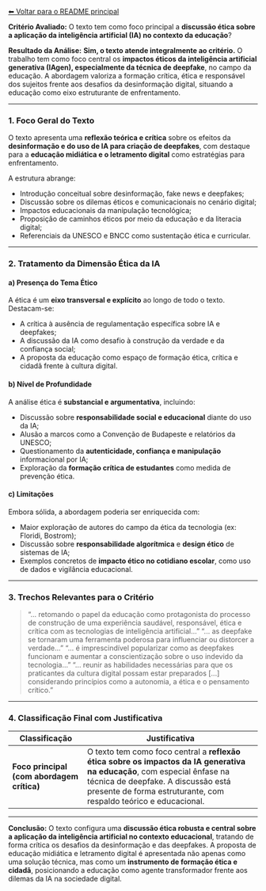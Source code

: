 [⬅ Voltar para o README principal](./README.md)

**Critério Avaliado:**
O texto tem como foco principal a **discussão ética sobre a aplicação da inteligência artificial (IA) no contexto da educação**?

**Resultado da Análise:**
**Sim, o texto atende integralmente ao critério.**
O trabalho tem como foco central os **impactos éticos da inteligência artificial generativa (IAgen), especialmente da técnica de deepfake**, no campo da educação. A abordagem valoriza a formação crítica, ética e responsável dos sujeitos frente aos desafios da desinformação digital, situando a educação como eixo estruturante de enfrentamento.

---

### 1. **Foco Geral do Texto**

O texto apresenta uma **reflexão teórica e crítica** sobre os efeitos da **desinformação e do uso de IA para criação de deepfakes**, com destaque para a **educação midiática e o letramento digital** como estratégias para enfrentamento.

A estrutura abrange:

* Introdução conceitual sobre desinformação, fake news e deepfakes;
* Discussão sobre os dilemas éticos e comunicacionais no cenário digital;
* Impactos educacionais da manipulação tecnológica;
* Proposição de caminhos éticos por meio da educação e da literacia digital;
* Referenciais da UNESCO e BNCC como sustentação ética e curricular.

---

### 2. **Tratamento da Dimensão Ética da IA**

#### a) **Presença do Tema Ético**

A ética é um **eixo transversal e explícito** ao longo de todo o texto. Destacam-se:

* A crítica à ausência de regulamentação específica sobre IA e deepfakes;
* A discussão da IA como desafio à construção da verdade e da confiança social;
* A proposta da educação como espaço de formação ética, crítica e cidadã frente à cultura digital.

#### b) **Nível de Profundidade**

A análise ética é **substancial e argumentativa**, incluindo:

* Discussão sobre **responsabilidade social e educacional** diante do uso da IA;
* Alusão a marcos como a Convenção de Budapeste e relatórios da UNESCO;
* Questionamento da **autenticidade, confiança e manipulação** informacional por IA;
* Exploração da **formação crítica de estudantes** como medida de prevenção ética.

#### c) **Limitações**

Embora sólida, a abordagem poderia ser enriquecida com:

* Maior exploração de autores do campo da ética da tecnologia (ex: Floridi, Bostrom);
* Discussão sobre **responsabilidade algorítmica** e **design ético** de sistemas de IA;
* Exemplos concretos de **impacto ético no cotidiano escolar**, como uso de dados e vigilância educacional.

---

### 3. **Trechos Relevantes para o Critério**

> “... retomando o papel da educação como protagonista do processo de construção de uma experiência saudável, responsável, ética e crítica com as tecnologias de inteligência artificial...”
> “... as deepfake se tornaram uma ferramenta poderosa para influenciar ou distorcer a verdade...”
> “... é imprescindível popularizar como as deepfakes funcionam e aumentar a conscientização sobre o uso indevido da tecnologia...”
> “... reunir as habilidades necessárias para que os praticantes da cultura digital possam estar preparados \[...] considerando princípios como a autonomia, a ética e o pensamento crítico.”

---

### 4. **Classificação Final com Justificativa**

| Classificação                              | Justificativa                                                                                                                                                                                                                       |
| ------------------------------------------ | ----------------------------------------------------------------------------------------------------------------------------------------------------------------------------------------------------------------------------------- |
| **Foco principal (com abordagem crítica)** | O texto tem como foco central a **reflexão ética sobre os impactos da IA generativa na educação**, com especial ênfase na técnica de deepfake. A discussão está presente de forma estruturante, com respaldo teórico e educacional. |

---

**Conclusão:**
O texto configura uma **discussão ética robusta e central sobre a aplicação da inteligência artificial no contexto educacional**, tratando de forma crítica os desafios da desinformação e das deepfakes. A proposta de educação midiática e letramento digital é apresentada não apenas como uma solução técnica, mas como um **instrumento de formação ética e cidadã**, posicionando a educação como agente transformador frente aos dilemas da IA na sociedade digital.
